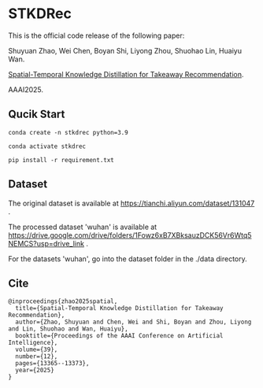 # STKDRec
This is the official code release of the following paper:

Shuyuan Zhao, Wei Chen, Boyan Shi, Liyong Zhou, Shuohao Lin, Huaiyu Wan.

[Spatial-Temporal Knowledge Distillation for Takeaway Recommendation](https://arxiv.org/abs/2412.16502).

AAAI2025.

## Qucik Start
```
conda create -n stkdrec python=3.9

conda activate stkdrec

pip install -r requirement.txt
```

## Dataset
The original dataset is available at https://tianchi.aliyun.com/dataset/131047 .

The processed dataset 'wuhan' is available at https://drive.google.com/drive/folders/1Fowz6xB7XBksauzDCK56Vr6Wtq5NEMCS?usp=drive_link .

For the datasets 'wuhan', go into the dataset folder in the ./data directory.

## Cite
```
@inproceedings{zhao2025spatial,
  title={Spatial-Temporal Knowledge Distillation for Takeaway Recommendation},
  author={Zhao, Shuyuan and Chen, Wei and Shi, Boyan and Zhou, Liyong and Lin, Shuohao and Wan, Huaiyu},
  booktitle={Proceedings of the AAAI Conference on Artificial Intelligence},
  volume={39},
  number={12},
  pages={13365--13373},
  year={2025}
}
```
